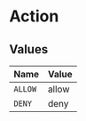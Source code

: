 # Action


## Values

| Name    | Value   |
| ------- | ------- |
| `ALLOW` | allow   |
| `DENY`  | deny    |